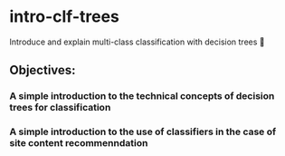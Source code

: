 # intro-clf-trees
Introduce and explain multi-class classification with decision trees 🌳

## Objectives:
### A simple introduction to the technical concepts of decision trees for classification
### A simple introduction to the use of classifiers in the case of site content recommenndation
